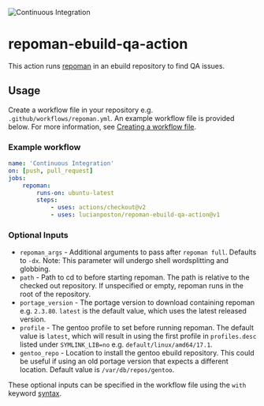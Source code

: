 ![Continuous Integration](https://github.com/lucianposton/repoman-ebuild-qa-action/workflows/Continuous%20Integration/badge.svg)

# repoman-ebuild-qa-action

This action runs [repoman](https://wiki.gentoo.org/wiki/Repoman) in an
ebuild repository to find QA issues.

## Usage

Create a workflow file in your repository e.g. `.github/workflows/repoman.yml`.
An example workflow file is provided below. For more information, see
[Creating a workflow file](https://help.github.com/en/articles/configuring-a-workflow#creating-a-workflow-file).

### Example workflow

```yaml
name: 'Continuous Integration'
on: [push, pull_request]
jobs:
    repoman:
        runs-on: ubuntu-latest
        steps:
            - uses: actions/checkout@v2
            - uses: lucianposton/repoman-ebuild-qa-action@v1
```

### Optional Inputs

* `repoman_args` -
            Additional arguments to pass after `repoman full`.
            Defaults to `-dx`. Note: This parameter will undergo shell
            wordsplitting and globbing.
* `path` -
            Path to cd to before starting repoman. The path is relative
            to the checked out repository. If unspecified or empty,
            repoman runs in the root of the repository.
* `portage_version` -
            The portage version to download containing repoman e.g.
            `2.3.80`. `latest` is the default value, which uses the latest
            released version.
* `profile` -
            The gentoo profile to set before running repoman. The default
            value is `latest`, which will result in using the first
            profile in `profiles.desc` listed under `SYMLINK_LIB=no`
            e.g. `default/linux/amd64/17.1`.
* `gentoo_repo` -
            Location to install the gentoo ebuild repository. This could
            be useful if using an old portage version that expects a
            different location. Default value is `/var/db/repos/gentoo`.

These optional inputs can be specified in the workflow file using the `with`
keyword [syntax](https://help.github.com/en/actions/reference/workflow-syntax-for-github-actions#jobsjob_idstepswith).
